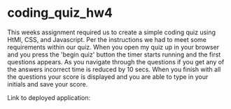 # coding_quiz_hw4

This weeks assignment required us to create a simple coding quiz using HtMl, CSS, and Javascript.
Per the instructions we had to meet some requirements within our quiz. When you open my quiz up in your browser and you press the 'begin quiz' button the timer starts running and the first questions appears. As you navigate through the questions if you get any of the answers incorrect time is reduced by 10 secs. When you finish with all the questions your score is displayed and you are able to type in your initials and save your score.

Link to deployed application: 